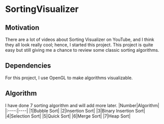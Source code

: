 # SortingVisualizer

## Motivation
There are a lot of videos about Sorting Visualizer on YouTube, and I think they all look really cool; hence, I started this project. This project is quite easy but still giving me a chance to review some classic sorting algorithms.

## Dependencies
For this project, I use OpenGL to make algorithms visualizable.

## Algorithm
I have done 7 sorting algorithm and will add more later.
|Number|Algorithm|
|:----:|----|
|1|Bubble Sort|
|2|Insertion Sort|
|3|Binary Insertion Sort|
|4|Selection Sort|
|5|Quick Sort|
|6|Merge Sort|
|7|Heap Sort|
